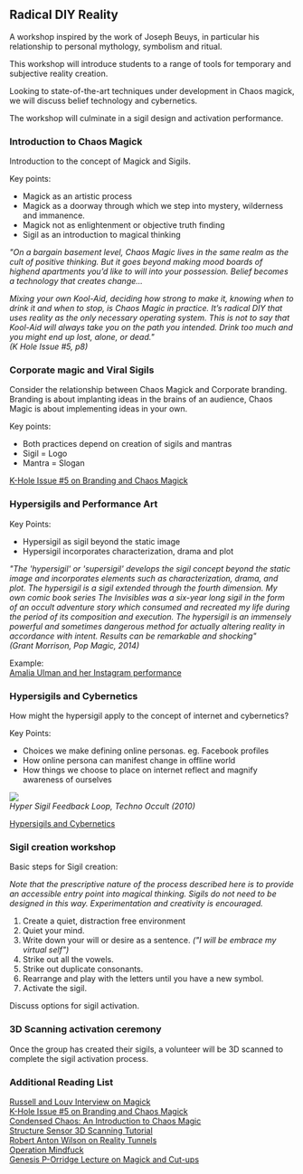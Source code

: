 ## Radical DIY Reality

A workshop inspired by the work of Joseph Beuys, in particular his relationship to personal mythology, symbolism and ritual.

This workshop will introduce students to a range of tools for temporary and subjective reality creation.

Looking to state-of-the-art techniques under development in Chaos magick, we will discuss belief technology and cybernetics.

The workshop will culminate in a sigil design and activation performance.


### Introduction to Chaos Magick

Introduction to the concept of Magick and Sigils.

Key points:
* Magick as an artistic process
* Magick as a doorway through which we step into mystery, wilderness and immanence.
* Magick not as enlightenment or objective truth finding
* Sigil as an introduction to magical thinking


_"On a bargain basement level, Chaos Magic lives in the same realm as the cult of positive thinking. But it goes beyond making mood boards of highend apartments you’d like to will into your possession. Belief becomes a technology that creates change..._

_Mixing your own Kool-Aid, deciding how strong to make it, knowing when to drink it and when to stop, is Chaos Magic in practice. It’s radical DIY that uses reality as the only necessary operating system. This is not to say that Kool-Aid will always take you on the path you intended. Drink too much and you might end up lost, alone, or dead."_ </br>
_(K Hole Issue #5, p8)_



### Corporate magic and Viral Sigils

Consider the relationship between Chaos Magick and Corporate branding. Branding is about implanting ideas in the brains of an audience, Chaos Magic is about implementing ideas in your own.

Key points:
* Both practices depend on creation of sigils and mantras
* Sigil = Logo
* Mantra = Slogan

[K-Hole Issue #5 on Branding and Chaos Magick](http://khole.net/issues/05/)</br>


### Hypersigils and Performance Art

Key Points:
* Hypersigil as sigil beyond the static image
* Hypersigil incorporates characterization, drama and plot

_"The 'hypersigil' or 'supersigil' develops the sigil concept beyond the static image and incorporates elements such as characterization, drama, and plot. The hypersigil is a sigil extended through the fourth dimension. My own comic book series The Invisibles was a six-year long sigil in the form of an occult adventure story which consumed and recreated my life during the period of its composition and execution. The hypersigil is an immensely powerful and sometimes dangerous method for actually altering reality in accordance with intent. Results can be remarkable and shocking"_</br>
_(Grant Morrison, Pop Magic, 2014)_


Example:</br>
[Amalia Ulman and her Instagram performance](https://www.elle.com/culture/art-design/a38857/amalia-ulman-instagram-artist/)</br>

### Hypersigils and Cybernetics

How might the hypersigil apply to the concept of internet and cybernetics?

Key Points:
* Choices we make defining online personas. eg. Facebook profiles
* How online persona can manifest change in offline world
* How things we choose to place on internet reflect and magnify awareness of ourselves

![](http://technoccult.net/wp-content/uploads/2010/02/hypersigilfeedback.png)</br>
_Hyper Sigil Feedback Loop, Techno  Occult (2010)_

[Hypersigils and Cybernetics](http://technoccult.net/archives/2010/02/18/hypersigils-reconsidered/)</br>

### Sigil creation workshop

Basic steps for Sigil creation:

_Note that the prescriptive nature of the process described here is to provide an accessible entry point into magical thinking. Sigils do not need to be designed in this way. Experimentation and creativity is encouraged._

1. Create a quiet, distraction free environment
2. Quiet your mind.
3. Write down your will or desire as a sentence. _("I will be embrace my virtual self")_
4. Strike out all the vowels.
5. Strike out duplicate consonants.
6. Rearrange and play with the letters until you have a new symbol.
7. Activate the sigil.

Discuss options for sigil activation.

### 3D Scanning activation ceremony

Once the group has created their sigils, a volunteer will be 3D scanned to complete the sigil activation process.

### Additional Reading List
[Russell and Louv Interview on Magick](http://www.duncantrussell.com/episodes/2018/2/23/jason-louv)</br>
[K-Hole Issue #5 on Branding and Chaos Magick](http://khole.net/issues/05/)</br>
[Condensed Chaos: An Introduction to Chaos Magic](https://www.amazon.com/Condensed-Chaos-Introduction-Magic/dp/1935150669)</br>
[Structure Sensor 3D Scanning Tutorial](https://structure.io/getstarted/first-use)</br>
[Robert Anton Wilson on Reality Tunnels](https://www.youtube.com/watch?v=VXRJC8b8qEk)</br>
[Operation Mindfuck](https://www.youtube.com/watch?v=oIs442IQR4U)</br>
[Genesis P-Orridge Lecture on Magick and Cut-ups](https://www.youtube.com/watch?v=mUgIPmSUhew)
